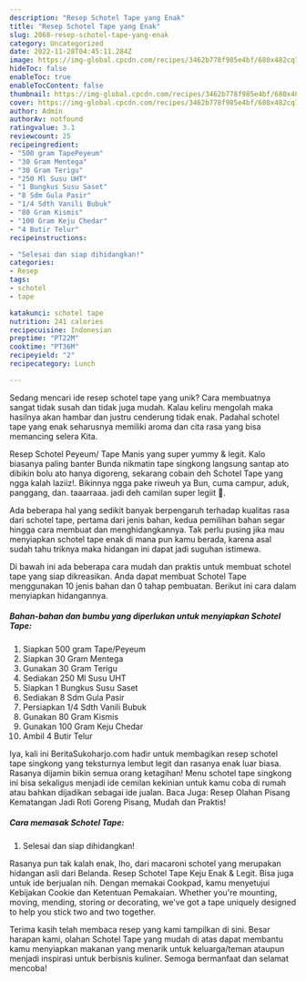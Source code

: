 ```yaml
---
description: "Resep Schotel Tape yang Enak"
title: "Resep Schotel Tape yang Enak"
slug: 2068-resep-schotel-tape-yang-enak
category: Uncategorized
date: 2022-11-28T04:45:11.284Z
image: https://img-global.cpcdn.com/recipes/3462b778f985e4bf/680x482cq70/schotel-tape-foto-resep-utama.jpg
hideToc: false
enableToc: true
enableTocContent: false
thumbnail: https://img-global.cpcdn.com/recipes/3462b778f985e4bf/680x482cq70/schotel-tape-foto-resep-utama.jpg
cover: https://img-global.cpcdn.com/recipes/3462b778f985e4bf/680x482cq70/schotel-tape-foto-resep-utama.jpg
author: Admin
authorAv: notfound
ratingvalue: 3.1
reviewcount: 25
recipeingredient:
- "500 gram TapePeyeum"
- "30 Gram Mentega"
- "30 Gram Terigu"
- "250 Ml Susu UHT"
- "1 Bungkus Susu Saset"
- "8 Sdm Gula Pasir"
- "1/4 Sdth Vanili Bubuk"
- "80 Gram Kismis"
- "100 Gram Keju Chedar"
- "4 Butir Telur"
recipeinstructions:

- "Selesai dan siap dihidangkan!"
categories:
- Resep
tags:
- schotel
- tape

katakunci: schotel tape 
nutrition: 241 calories
recipecuisine: Indonesian
preptime: "PT22M"
cooktime: "PT36M"
recipeyield: "2"
recipecategory: Lunch

---
```





Sedang mencari ide resep schotel tape yang unik? Cara membuatnya sangat tidak susah dan tidak juga mudah. Kalau keliru mengolah maka hasilnya akan hambar dan justru cenderung tidak enak. Padahal schotel tape yang enak seharusnya memiliki aroma dan cita rasa yang bisa memancing selera Kita.





Resep Schotel Peyeum/ Tape Manis yang super yummy &amp; legit. Kalo biasanya paling banter Bunda nikmatin tape singkong langsung santap ato dibikin bolu ato hanya digoreng, sekarang cobain deh Schotel Tape yang ngga kalah laziiz!. Bikinnya ngga pake riweuh ya Bun, cuma campur, aduk, panggang, dan. taaarraaa. jadi deh camilan super legiit 🤤.

Ada beberapa hal yang sedikit banyak berpengaruh terhadap kualitas rasa dari schotel tape, pertama dari jenis bahan, kedua pemilihan bahan segar hingga cara membuat dan menghidangkannya. Tak perlu pusing jika mau menyiapkan schotel tape enak di mana pun kamu berada, karena asal sudah tahu triknya maka hidangan ini dapat jadi suguhan istimewa.






Di bawah ini ada beberapa cara mudah dan praktis untuk membuat schotel tape yang siap dikreasikan. Anda dapat membuat Schotel Tape menggunakan 10 jenis bahan dan 0 tahap pembuatan. Berikut ini cara dalam menyiapkan hidangannya.

<!--inarticleads1-->

##### Bahan-bahan dan bumbu yang diperlukan untuk menyiapkan Schotel Tape:

1. Siapkan 500 gram Tape/Peyeum
1. Siapkan 30 Gram Mentega
1. Gunakan 30 Gram Terigu
1. Sediakan 250 Ml Susu UHT
1. Siapkan 1 Bungkus Susu Saset
1. Sediakan 8 Sdm Gula Pasir
1. Persiapkan 1/4 Sdth Vanili Bubuk
1. Gunakan 80 Gram Kismis
1. Gunakan 100 Gram Keju Chedar
1. Ambil 4 Butir Telur


Iya, kali ini BeritaSukoharjo.com hadir untuk membagikan resep schotel tape singkong yang teksturnya lembut legit dan rasanya enak luar biasa. Rasanya dijamin bikin semua orang ketagihan! Menu schotel tape singkong ini bisa sekaligus menjadi ide cemilan kekinian untuk kamu coba di rumah atau bahkan dijadikan sebagai ide jualan. Baca Juga: Resep Olahan Pisang Kematangan Jadi Roti Goreng Pisang, Mudah dan Praktis! 

<!--inarticleads2-->

##### Cara memasak Schotel Tape:


1. Selesai dan siap dihidangkan!

Rasanya pun tak kalah enak, lho, dari macaroni schotel yang merupakan hidangan asli dari Belanda. Resep Schotel Tape Keju Enak &amp; Legit. Bisa juga untuk ide berjualan nih. Dengan memakai Cookpad, kamu menyetujui Kebijakan Cookie dan Ketentuan Pemakaian. Whether you&#39;re mounting, moving, mending, storing or decorating, we&#39;ve got a tape uniquely designed to help you stick two and two together. 

Terima kasih telah membaca resep yang kami tampilkan di sini. Besar harapan kami, olahan Schotel Tape yang mudah di atas dapat membantu kamu menyiapkan makanan yang menarik untuk keluarga/teman ataupun menjadi inspirasi untuk berbisnis kuliner. Semoga bermanfaat dan selamat mencoba!
